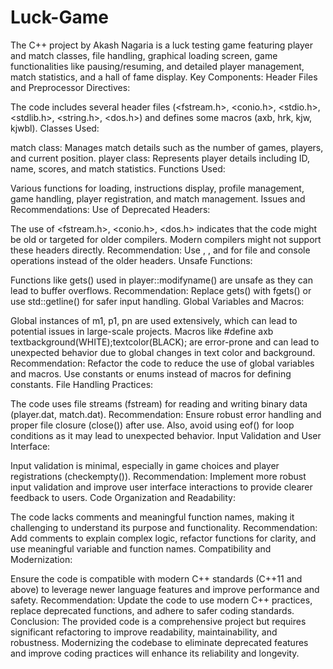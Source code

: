 # Luck-Game
The C++ project by Akash Nagaria is a luck testing game featuring player and match classes, file handling, graphical loading screen, game functionalities like pausing/resuming, and detailed player management, match statistics, and a hall of fame display.
Key Components:
Header Files and Preprocessor Directives:

The code includes several header files (<fstream.h>, <conio.h>, <stdio.h>, <stdlib.h>, <string.h>, <dos.h>) and defines some macros (axb, hrk, kjw, kjwbl).
Classes Used:

match class: Manages match details such as the number of games, players, and current position.
player class: Represents player details including ID, name, scores, and match statistics.
Functions Used:

Various functions for loading, instructions display, profile management, game handling, player registration, and match management.
Issues and Recommendations:
Use of Deprecated Headers:

The use of <fstream.h>, <conio.h>, <dos.h> indicates that the code might be old or targeted for older compilers. Modern compilers might not support these headers directly.
Recommendation: Use <iostream>, <fstream>, and <chrono> for file and console operations instead of the older headers.
Unsafe Functions:

Functions like gets() used in player::modifyname() are unsafe as they can lead to buffer overflows.
Recommendation: Replace gets() with fgets() or use std::getline() for safer input handling.
Global Variables and Macros:

Global instances of m1, p1, pn are used extensively, which can lead to potential issues in large-scale projects.
Macros like #define axb textbackground(WHITE);textcolor(BLACK); are error-prone and can lead to unexpected behavior due to global changes in text color and background.
Recommendation: Refactor the code to reduce the use of global variables and macros. Use constants or enums instead of macros for defining constants.
File Handling Practices:

The code uses file streams (fstream) for reading and writing binary data (player.dat, match.dat).
Recommendation: Ensure robust error handling and proper file closure (close()) after use. Also, avoid using eof() for loop conditions as it may lead to unexpected behavior.
Input Validation and User Interface:

Input validation is minimal, especially in game choices and player registrations (checkempty()).
Recommendation: Implement more robust input validation and improve user interface interactions to provide clearer feedback to users.
Code Organization and Readability:

The code lacks comments and meaningful function names, making it challenging to understand its purpose and functionality.
Recommendation: Add comments to explain complex logic, refactor functions for clarity, and use meaningful variable and function names.
Compatibility and Modernization:

Ensure the code is compatible with modern C++ standards (C++11 and above) to leverage newer language features and improve performance and safety.
Recommendation: Update the code to use modern C++ practices, replace deprecated functions, and adhere to safer coding standards.
Conclusion:
The provided code is a comprehensive project but requires significant refactoring to improve readability, maintainability, and robustness. Modernizing the codebase to eliminate deprecated features and improve coding practices will enhance its reliability and longevity.
